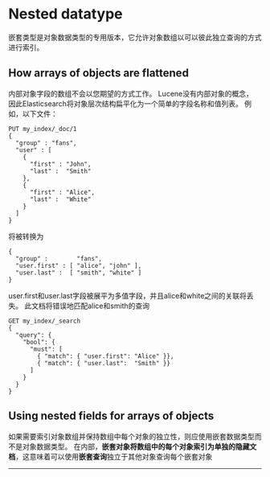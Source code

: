 # Nested datatype

嵌套类型是对象数据类型的专用版本，它允许对象数组以可以彼此独立查询的方式进行索引。

## How arrays of objects are flattened

内部对象字段的数组不会以您期望的方式工作。 Lucene没有内部对象的概念，
因此Elasticsearch将对象层次结构扁平化为一个简单的字段名称和值列表。 例如，以下文件：
```
PUT my_index/_doc/1
{
  "group" : "fans",
  "user" : [ 
    {
      "first" : "John",
      "last" :  "Smith"
    },
    {
      "first" : "Alice",
      "last" :  "White"
    }
  ]
}
```
将被转换为
```
{
  "group" :        "fans",
  "user.first" : [ "alice", "john" ],
  "user.last" :  [ "smith", "white" ]
}
```
user.first和user.last字段被展平为多值字段，并且alice和white之间的关联将丢失。 
此文档将错误地匹配alice和smith的查询
```
GET my_index/_search
{
  "query": {
    "bool": {
      "must": [
        { "match": { "user.first": "Alice" }},
        { "match": { "user.last":  "Smith" }}
      ]
    }
  }
}
```

## Using nested fields for arrays of objects

如果需要索引对象数组并保持数组中每个对象的独立性，则应使用嵌套数据类型而不是对象数据类型。 
在内部，**嵌套对象将数组中的每个对象索引为单独的隐藏文档**，这意味着可以使用**嵌套查询**独立于其他对象查询每个嵌套对象

---